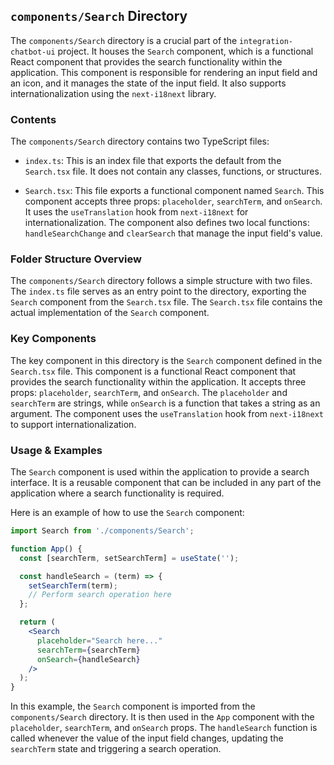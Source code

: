 
## `components/Search` Directory

The `components/Search` directory is a crucial part of the `integration-chatbot-ui` project. It houses the `Search` component, which is a functional React component that provides the search functionality within the application. This component is responsible for rendering an input field and an icon, and it manages the state of the input field. It also supports internationalization using the `next-i18next` library.

### Contents

The `components/Search` directory contains two TypeScript files:

- `index.ts`: This is an index file that exports the default from the `Search.tsx` file. It does not contain any classes, functions, or structures.

- `Search.tsx`: This file exports a functional component named `Search`. This component accepts three props: `placeholder`, `searchTerm`, and `onSearch`. It uses the `useTranslation` hook from `next-i18next` for internationalization. The component also defines two local functions: `handleSearchChange` and `clearSearch` that manage the input field's value.

### Folder Structure Overview

The `components/Search` directory follows a simple structure with two files. The `index.ts` file serves as an entry point to the directory, exporting the `Search` component from the `Search.tsx` file. The `Search.tsx` file contains the actual implementation of the `Search` component.

### Key Components

The key component in this directory is the `Search` component defined in the `Search.tsx` file. This component is a functional React component that provides the search functionality within the application. It accepts three props: `placeholder`, `searchTerm`, and `onSearch`. The `placeholder` and `searchTerm` are strings, while `onSearch` is a function that takes a string as an argument. The component uses the `useTranslation` hook from `next-i18next` to support internationalization.

### Usage & Examples

The `Search` component is used within the application to provide a search interface. It is a reusable component that can be included in any part of the application where a search functionality is required.

Here is an example of how to use the `Search` component:

```jsx
import Search from './components/Search';

function App() {
  const [searchTerm, setSearchTerm] = useState('');

  const handleSearch = (term) => {
    setSearchTerm(term);
    // Perform search operation here
  };

  return (
    <Search
      placeholder="Search here..."
      searchTerm={searchTerm}
      onSearch={handleSearch}
    />
  );
}
```

In this example, the `Search` component is imported from the `components/Search` directory. It is then used in the `App` component with the `placeholder`, `searchTerm`, and `onSearch` props. The `handleSearch` function is called whenever the value of the input field changes, updating the `searchTerm` state and triggering a search operation.
